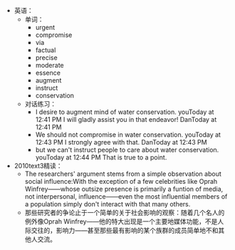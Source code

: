 - 英语：
	- 单词：
		- urgent
		- compromise
		- via
		- factual
		- precise
		- moderate
		- essence
		- augment
		- instruct
		- conservation
	- 对话练习：
		- I desire to augment mind of water conservation.
		  youToday at 12:41 PM
		  I will gladly assist you in that endeavor!
		  DanToday at 12:41 PM
		- We should not compromise in water conservation.
		  youToday at 12:43 PM
		  I strongly agree with that.
		  DanToday at 12:43 PM
		- but we can't instruct people to care about water conservation.
		  youToday at 12:44 PM
		  That is true to a point.
- 2010text3精读：
	- The researchers' argument stems from a simple observation about social influence:With the exception of a few celebrities like Oprah Winfrey——whose outsize presence is primarily a funtion of media, not interpersonal, influence——even the most influential members of a population simply don't interact with that many others.
	- 那些研究者的争论止于一个简单的关于社会影响的观察：随着几个名人的例外像Oprah Winfrey——他的特大出现是一个主要地媒体功能，不是人际交往的，影响力——甚至那些最有影响的某个族群的成员简单地不和其他人交流。